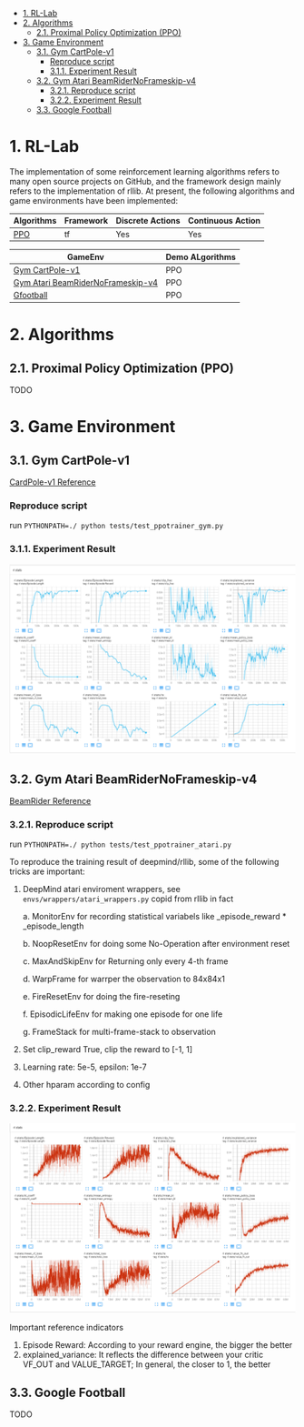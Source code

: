 <!--
 * @Author: hanyu
 * @Date: 2022-07-26 18:09:27
 * @LastEditTime: 2022-08-26 15:49:43
 * @LastEditors: hanyu
 * @Description: read me
 * @FilePath: /RL_Lab/README.md
-->
- [1. RL-Lab](#1-rl-lab)
- [2. Algorithms](#2-algorithms)
  - [2.1. Proximal Policy Optimization (PPO)](#21-proximal-policy-optimization-ppo)
- [3. Game Environment](#3-game-environment)
  - [3.1. Gym CartPole-v1](#31-gym-cartpole-v1)
    - [Reproduce script](#reproduce-script)
    - [3.1.1. Experiment Result](#311-experiment-result)
  - [3.2. Gym Atari BeamRiderNoFrameskip-v4](#32-gym-atari-beamridernoframeskip-v4)
    - [3.2.1. Reproduce script](#321-reproduce-script)
    - [3.2.2. Experiment Result](#322-experiment-result)
  - [3.3. Google Football](#33-google-football)

# 1. RL-Lab
The implementation of some reinforcement learning algorithms refers to many open source projects on GitHub, and the framework design mainly refers to the implementation of rllib.
At present, the following algorithms and game environments have been implemented:

| Algorithms                               | Framework | Discrete Actions | Continuous Action |
| ---------------------------------------- | --------- | ---------------- | ----------------- |
| [PPO](#proximal-policy-optimization-ppo) | tf        | Yes              | Yes               |

| GameEnv                                                                 | Demo ALgorithms |
| ----------------------------------------------------------------------- | --------------- |
| [Gym CartPole-v1](#gym-cartpole-v1)                                     | PPO             |
| [Gym Atari BeamRiderNoFrameskip-v4](#gym-atari-beamridernoframeskip-v4) | PPO             |
| [Gfootball](#google-football)                                           | PPO             |


# 2. Algorithms
## 2.1. Proximal Policy Optimization (PPO)
TODO

# 3. Game Environment

## 3.1. Gym CartPole-v1
[CardPole-v1 Reference](https://github.com/openai/gym/blob/master/gym/envs/classic_control/cartpole.py)

### Reproduce script
run `PYTHONPATH=./ python tests/test_ppotrainer_gym.py`

### 3.1.1. Experiment Result
![PPO_CartPole](/docs/experiment_results/ppo/PPO_CartPole-v1.png "PPO_CartPole")

## 3.2. Gym Atari BeamRiderNoFrameskip-v4
[BeamRider Reference](https://github.com/openai/atari-py)

### 3.2.1. Reproduce script
run `PYTHONPATH=./ python tests/test_ppotrainer_atari.py`

To reproduce the training result of deepmind/rllib, some of the following tricks are important:
1. DeepMind atari enviroment wrappers, see `envs/wrappers/atari_wrappers.py` copid from rllib in fact

    a. MonitorEnv for recording statistical variabels like _episode_reward * _episode_length

    b. NoopResetEnv for doing some No-Operation after environment reset
    
    c. MaxAndSkipEnv for Returning only every 4-th frame
    
    d. WarpFrame for warrper the observation to 84x84x1
    
    e. FireResetEnv for doing the fire-reseting
    
    f. EpisodicLifeEnv for making one episode for one life
    
    g. FrameStack for multi-frame-stack to observation
2. Set clip_reward True, clip the reward to [-1, 1]
3. Learning rate: 5e-5, epsilon: 1e-7
4. Other hparam according to config

### 3.2.2. Experiment Result
![PPO_BreamRider](/docs/experiment_results/ppo/PPO_BeamRider.png "PPO_BreamRider")

Important reference indicators
1. Episode Reward: According to your reward engine, the bigger the better
2. explained_variance: It reflects the difference between your critic VF_OUT and VALUE_TARGET; In general, the closer to 1, the better

## 3.3. Google Football
TODO

